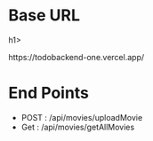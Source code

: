 <div>
<h1>Base URL</h1>h1>
<p>https://todobackend-one.vercel.app/</p>

<h1>End Points</h1>

<ul>
  <li>POST : /api/movies/uploadMovie</li>
  <li>Get : /api/movies/getAllMovies</li>
</ul>
  
</div>

